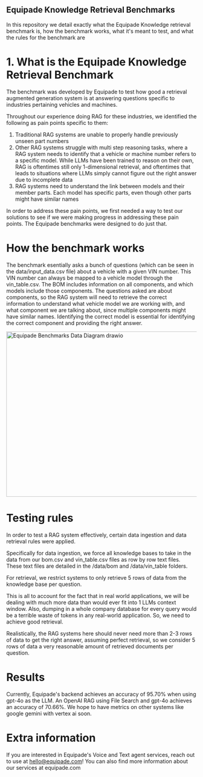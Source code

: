## Equipade Knowledge Retrieval Benchmarks ##

In this repository we detail exactly what the Equipade Knowledge retrieval benchmark is, how the benchmark works, what it's meant to test, and what the rules for the benchmark are

# 1. What is the Equipade Knowledge Retrieval Benchmark

The benchmark was developed by Equipade to test how good a retrieval augmented generation system is at answering questions specific to industries pertaining vehicles and machines.

Throughout our experience doing RAG for these industries, we identified the following as pain points specific to them:
1. Traditional RAG systems are unable to properly handle previously unseen part numbers
2. Other RAG systems struggle with multi step reasoning tasks, where a RAG system needs to identify that a vehicle or machine number refers to a specific model. While LLMs have been trained to reason on their own, RAG is oftentimes still only 1-dimensional retrieval, and oftentimes that leads to situations where LLMs simply cannot figure out the right answer due to incomplete data
3. RAG systems need to understand the link between models and their member parts. Each model has specific parts, even though other parts might have similar names

In order to address these pain points, we first needed a way to test our solutions to see if we were making progress in addressing these pain points. The Equipade benchmarks were designed to do just that.


# How the benchmark works

The benchmark esentially asks a bunch of questions (which can be seen in the data/input_data.csv file) about a vehicle with a given VIN number. This VIN number can always be mapped to a vehicle model through the vin_table.csv. The BOM includes information on all components, and which models include those components. The questions asked are about components, so the RAG system will need to retrieve the correct information to understand what vehicle model we are working with, and what component we are talking about, since multiple components might have similar names. Identifying the correct model is essential for identifying the correct component and providing the right answer.

<img width="631" height="436" alt="Equipade Benchmarks Data Diagram drawio" src="https://github.com/user-attachments/assets/9984117d-6421-45db-97af-cb99b2b8c672" />

# Testing rules

In order to test a RAG system effectively, certain data ingestion and data retrieval rules were applied.

Specifically for data ingestion, we force all knowledge bases to take in the data from our bom.csv and vin_table.csv files as row by row text files. These text files are detailed in the /data/bom and /data/vin_table folders.

For retrieval, we restrict systems to only retrieve 5 rows of data from the knowledge base per question.

This is all to account for the fact that in real world applications, we will be dealing with much more data than would ever fit into 1 LLMs context window. Also, dumping in a whole company database for every query would be a terrible waste of tokens in any real-world application. So, we need to achieve good retrieval.

Realistically, the RAG systems here should never need more than 2-3 rows of data to get the right answer, assuming perfect retrieval, so we consider 5 rows of data a very reasonable amount of retrieved documents per question.

# Results

Currently, Equipade's backend achieves an accuracy of 95.70% when using gpt-4o as the LLM. An OpenAI RAG using File Search and gpt-4o achieves an accuracy of 70.66%. We hope to have metrics on other systems like google gemini with vertex ai soon.

# Extra information

If you are interested in Equipade's Voice and Text agent services, reach out to use at hello@equipade.com! You can also find more information about our services at equipade.com
